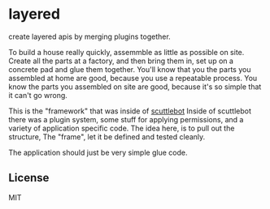 # layered

create layered apis by merging plugins together.

To build a house really quickly, assemmble as little as possible on site.
Create all the parts at a factory, and then bring them in, set up on a concrete pad and glue them together.
You'll know that you the parts you assembled at home are good, because
you use a repeatable process. You know the parts you assembled on site are good,
because it's so simple that it can't go wrong.

This is the "framework" that was inside of [scuttlebot](https://github.com/ssbc/scuttlebot)
Inside of scuttlebot there was a plugin system, some stuff
for applying permissions, and a variety of application specific code.
The idea here, is to pull out the structure, The "frame",
let it be defined and tested cleanly.

The application should just be very simple glue code.

## License

MIT

